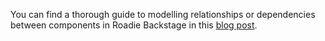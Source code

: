
You can find a thorough guide to modelling relationships or dependencies between components in Roadie Backstage in this [blog post](https://roadie.io/blog/modelling-software-backstage/).

